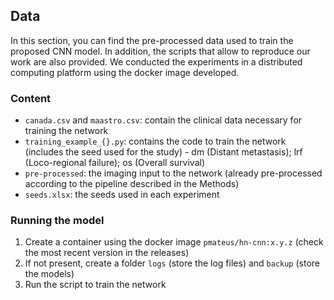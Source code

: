 ## Data

In this section, you can find the pre-processed data used to train the proposed CNN model.
In addition, the scripts that allow to reproduce our work are also provided.
We conducted the experiments in a distributed computing platform using the docker image developed.

### Content

- `canada.csv` and `maastro.csv`: contain the clinical data necessary for training the network
- `training_example_{}.py`: contains the code to train the network (includes the seed used for the study) - dm (Distant metastasis); lrf (Loco-regional failure); os (Overall survival)
- `pre-processed`: the imaging input to the network (already pre-processed according to the pipeline described in the Methods)
- `seeds.xlsx`: the seeds used in each experiment

### Running the model

1. Create a container using the docker image `pmateus/hn-cnn:x.y.z` (check the most recent version in the releases)
2. If not present, create a folder `logs` (store the log files)  and `backup` (store the models)
3. Run the script to train the network
